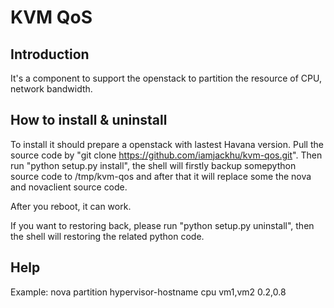 KVM QoS
=======

Introduction
-------
It's a component to support the openstack to partition the resource of CPU, network bandwidth.

How to install & uninstall
----
To install it should prepare a openstack with lastest Havana version. Pull the source code by "git clone https://github.com/iamjackhu/kvm-qos.git". Then run "python setup.py install", the shell will firstly backup somepython source code to /tmp/kvm-qos and after that it will replace some the nova and novaclient source code. 

After you reboot, it can work.

If you want to restoring back, please run "python setup.py uninstall", then the shell will restoring the related python code.  

Help
----
Example:
    nova partition hypervisor-hostname cpu vm1,vm2 0.2,0.8
